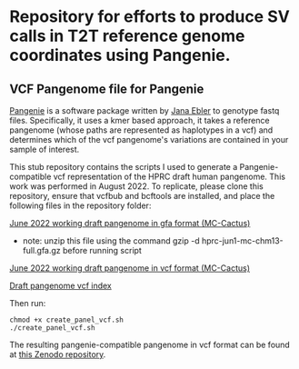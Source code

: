# Repository for efforts to produce SV calls in T2T reference genome coordinates using Pangenie.

## VCF Pangenome file for Pangenie
[Pangenie](https://github.com/eblerjana/pangenie) is a software package written by [Jana Ebler](https://github.com/eblerjana) to genotype fastq files. Specifically, it uses a kmer based approach, it takes a reference pangenome (whose paths are represented as haplotypes in a vcf) and determines which of the vcf pangenome's variations are contained in your sample of interest.

This stub repository contains the scripts I used to generate a Pangenie-compatible vcf representation of the HPRC draft human pangenome. This work was performed in August 2022. To replicate, please clone this repository, ensure that vcfbub and bcftools are installed, and place the following files in the repository folder:

[June 2022 working draft pangenome in gfa format (MC-Cactus)](https://s3-us-west-2.amazonaws.com/human-pangenomics/pangenomes/scratch/2022_06_01_minigraph_cactus/hprc-jun1-mc-chm13-full.gfa.gz)
 - note: unzip this file using the command gzip -d hprc-jun1-mc-chm13-full.gfa.gz before running script

[June 2022 working draft pangenome in vcf format (MC-Cactus)](https://s3-us-west-2.amazonaws.com/human-pangenomics/pangenomes/scratch/2022_06_01_minigraph_cactus/hprc-jun1-mc-chm13.vcf.gz)  

[Draft pangenome vcf index](https://s3-us-west-2.amazonaws.com/human-pangenomics/pangenomes/scratch/2022_06_01_minigraph_cactus/hprc-jun1-mc-chm13.vcf.gz.tbi)

Then run:
```
chmod +x create_panel_vcf.sh
./create_panel_vcf.sh
```

The resulting pangenie-compatible pangenome in vcf format can be found at [this Zenodo repository](https://zenodo.org/record/7672153#.Y_gsAR_MJPY).
